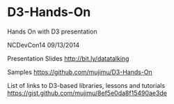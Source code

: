 D3-Hands-On
===========

Hands On with D3 presentation

NCDevCon14  09/13/2014

Presentation Slides
http://bit.ly/datatalking

Samples
https://github.com/mujimu/D3-Hands-On

List of links to D3-based libraries, lessons and tutorials
https://gist.github.com/mujimu/8ef5e0da8f15490ae3de
